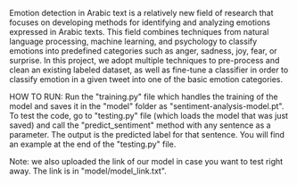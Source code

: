 Emotion detection in Arabic text is a relatively new field of research that focuses on developing methods for identifying and analyzing emotions expressed in Arabic texts. This field combines techniques from natural language processing, machine learning, and psychology to classify emotions into predefined categories such as anger, sadness, joy, fear, or surprise. In this project, we adopt multiple techniques to pre-process and clean an existing labeled dataset, as well as fine-tune a classifier in order to classify emotion in a given tweet into one of the basic emotion categories.

HOW TO RUN: Run the "training.py" file which handles the training of the model and saves it in the "model" folder as "sentiment-analysis-model.pt". To test the code, go to "testing.py" file (which loads the model that was just saved) and call the "predict_sentiment" method with any sentence as a parameter. The output is the predicted label for that sentence. You will find an example at the end of the "testing.py" file.

Note: we also uploaded the link of our model in case you want to test right away. The link is in "model/model_link.txt".

